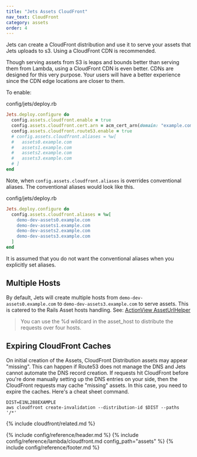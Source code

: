 ```yaml
---
title: "Jets Assets CloudFront"
nav_text: CloudFront
category: assets
order: 4
---
```


Jets can create a CloudFront distribution and use it to serve your assets that Jets uploads to s3. Using a CloudFront CDN is recommended.

Though serving assets from S3 is leaps and bounds better than serving them from Lambda, using a CloudFront CDN is even better. CDNs are designed for this very purpose. Your users will have a better experience since the CDN edge locations are closer to them.

To enable:

config/jets/deploy.rb

```ruby
Jets.deploy.configure do
  config.assets.cloudfront.enable = true
  config.assets.cloudfront.cert.arn = acm_cert_arn(domain: "example.com", region: "us-east-1")
  config.assets.cloudfront.route53.enable = true
  # config.assets.cloudfront.aliases = %w[
  #   assets0.example.com
  #   assets1.example.com
  #   assets2.example.com
  #   assets3.example.com
  # ]
end
```

Note, when `config.assets.cloudfront.aliases` is overrides conventional aliases. The conventional aliases would look like this.

config/jets/deploy.rb

```ruby
Jets.deploy.configure do
  config.assets.cloudfront.aliases = %w[
    demo-dev-assets0.example.com
    demo-dev-assets1.example.com
    demo-dev-assets2.example.com
    demo-dev-assets3.example.com
  ]
end
```

It is assumed that you do not want the conventional aliases when you explicitly set aliases.

## Multiple Hosts

By default, Jets will create multiple hosts from `demo-dev-assets0.example.com` to `demo-dev-assets3.example.com` to serve assets. This is catered to the Rails Asset hosts handling. See: [ActionView AssetUrlHelper](https://api.rubyonrails.org/classes/ActionView/Helpers/AssetUrlHelper.html)

> You can use the %d wildcard in the asset_host to distribute the requests over four hosts.

## Expiring CloudFront Caches

On initial creation of the Assets, CloudFront Distribution assets may appear "missing". This can happen if Route53 does not manage the DNS and Jets cannot automate the DNS record creation. If requests hit CloudFront before you're done manually setting up the DNS entries on your side, then the CloudFront requests may cache "missing" assets. In this case, you need to expire the caches. Here's a cheat sheet command.

    DIST=E1NL288EXAMPLE
    aws cloudfront create-invalidation --distribution-id $DIST --paths '/*'

{% include cloudfront/related.md %}

{% include config/reference/header.md %}
{% include config/reference/lambda/cloudfront.md config_path="assets" %}
{% include config/reference/footer.md %}
